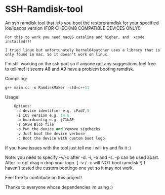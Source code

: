 # SSH-Ramdisk-tool

An ssh ramdisk tool that lets you boot the restoreramdisk for your specified ios/ipados version (FOR CHECKM8 COMPATIBLE DEVICES ONLY!)

```
For this to work you need macOS catalina and higher, and  xcode installed!!!

I tried linux but unfortunately kernel64patcher uses a library that is only found in mac. So it doesn't work on linux.
```

I'm still working on the ssh part so if anyone got any suggestions feel free to tell me!
It seems A8 and A9 have a problem booting ramdisk.

Compiling:
```c++
g++ main.cc -o RamdiskMaker -std=c++11
```

Usage:
```c++
    Options:
     -d device identifier e.g. iPad7,5
     -i iOS version e.g. 14.8
     -b boardconfig e.g. j71bAP
     -s SHSH Blob file
     -p Pwn the device and remove sigchecks
     -v Just boot the device verbose
     -c Boot the device with custom boot logo
```
If you have issues with the tool just tell me i will try and fix it :)

Note: you need to specify -v/-c after -d. -i, -b and -s. -p can be used apart. After -c opt drag n drop your logo. [ -v / -c will NOT boot ramdisk!!]
I haven't tested the custom bootlogo one yet so it may not work.

Feel free to contribute on this project!

Thanks to everyone whose dependencies im using :)
